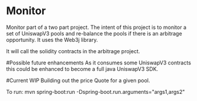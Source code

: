 # Monitor

Monitor part of a two part project.  The intent of this project is to monitor a set of UniswapV3 pools
and re-balance the pools if there is an arbitrage opportunity.  It uses the Web3j library.

It will call the solidity contracts in the arbitrage project.

#Possible future enhancements
As it consumes some UniswapV3 contracts this could be enhanced to become a full java UniswapV3 SDK.

#Current WIP
Building out the price Quote for a given pool.

To run:
mvn spring-boot:run -Dspring-boot.run.arguments="args1,args2"